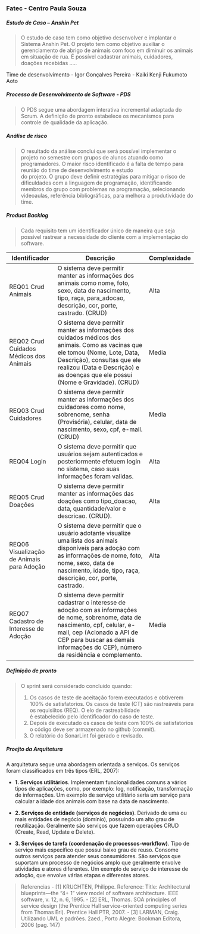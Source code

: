 ### Fatec - Centro Paula Souza 
 
##### Estudo de Caso – _Anshin Pet_ 
> O estudo de caso tem como objetivo desenvolver e implantar o Sistema Anshin Pet. O projeto tem como objetivo auxiliar o gerenciamento de abrigo de animais com foco em diminuir os animais em situação de rua. É possível cadastrar animais, cuidadores, doações recebidas .....
 
Time de desenvolvimento - Igor Gonçalves Pereira - Kaiki Kenji Fukumoto Aoto
 
##### Processo de Desenvolvimento de Software - PDS 
> O PDS segue uma abordagem interativa incremental adaptada do Scrum. A definição de pronto estabelece os mecanismos para  
> controle de qualidade da aplicação.  


##### Análise de risco   
> O resultado da análise conclui que será possível implementar o projeto no semestre com grupos de alunos atuando como programadores. O maior risco identificado é a falta de tempo para reunião do time de desenvolvimento e estudo  
do projeto. O grupo deve definir estratégias para mitigar o risco de dificuldades com a linguagem de programação, identificando membros do grupo com problemas na programação, selecionando videoaulas, referência bibliográficas, para 
melhora a produtividade do time.   
 
##### Product Backlog 
> Cada requisito tem um identificador único de maneira que seja possível rastrear a necessidade do cliente com a implementação do software.  
 
| Identificador | Descrição | Complexidade| 
| ------------ | ------------------------------------------------------------------------ | ------|  
| REQ01 Crud Animais | O sistema deve permitir manter as informações dos animais como nome, foto, sexo, data de nascimento, tipo, raça, para_adocao, descrição, cor, porte, castrado. (CRUD) | Alta | 
| REQ02 Crud Cuidados Médicos dos Animais| O sistema deve permitir manter as informações dos cuidados médicos dos animais. Como as vacinas que ele tomou (Nome, Lote, Data, Descrição), consultas que ele realizou (Data e Descrição) e as doenças que ele possui (Nome e Gravidade). (CRUD) | Media | 
| REQ03 Crud Cuidadores| O sistema deve permitir manter as informações dos cuidadores como nome, sobrenome, senha (Provisória), celular, data de nascimento, sexo, cpf, e-mail. (CRUD)  | Media | 
| REQ04 Login| O sistema deve permitir que usuários sejam autenticados e posteriormente efetuem login no sistema, caso suas informações foram validas.  | Alta |
| REQ05 Crud Doações| O sistema deve permitir manter as informações das doações como tipo_doacao, data, quantidade/valor e descricao. (CRUD).  | Alta |
| REQ06 Visualização de Animais para Adoção | O sistema deve permitir que o usuário adotante visualize  uma lista dos animais disponíveis para adoção com as informações de nome, foto, nome, sexo, data de nascimento, idade, tipo, raça, descrição, cor, porte, castrado.  | Alta |
| REQ07 Cadastro de Interesse de Adoção | O sistema deve permitir cadastrar o interesse de adoção com as informações de nome, sobrenome, data de nascimento, cpf, celular, e-mail, cep (Acionado a API de CEP para buscar as demais informações do CEP), número da residência e complemento. | Media |


##### Definição de pronto 
> O sprint será considerado concluido quando: 
> 1) Os casos de teste de aceitação forem executados e obtiverem 100% de satisfatorios. Os casos de teste (CT) são rastreáveis para os requisiitos (REQ). O elo de rastreabilidade  
é estabelecido pelo identificador do caso de teste. 
> 2) Depois de executado os casos de teste com 100% de satisfatorios o código deve ser armazenado no github (commit). 
> 3) O relatório do SonarLint foi gerado e revisado.  
 
##### Proejto da Arquitetura  
A arquitetura segue uma abordagem orientada a serviços. Os serviços foram classificados em três tipos (ERL, 2007): 

 - **1. Serviços utilitários**. Implementam funcionalidades comuns a vários tipos de aplicações, como, por exemplo: log, notificação, transformação de informações. Um exemplo de serviço utilitário seria um serviço para calcular a idade dos animais com base na data de nascimento.  
 
 - **2. Serviços de entidade (serviços de negócios)**. Derivado de uma ou mais entidades de negócio (domínio), possuindo um alto grau de reutilização. Geralmente são serviços que fazem operações CRUD (Create, Read, Update e Delete).  
 - **3. Serviços de tarefa (coordenação de processos-workflow)**. Tipo de serviço mais específico que possui baixo grau de reuso. Consome outros serviços para atender seus consumidores. São serviços que suportam um processo de negócios amplo que geralmente envolve atividades e atores diferentes. Um exemplo de serviço de interesse de adoção, que envolve várias etapas e diferentes atores.
 
>Referencias - [1] KRUCHTEN, Philippe. Reference: Title: Architectural blueprints—the “4+ 1” view model of software architecture. IEEE software, v. 12, n. 6, 1995. - [2] ERL, Thomas. SOA principles of service design (the Prentice Hall service-oriented computing series from Thomas Erl). Prentice Hall PTR, 2007. - [3] LARMAN, Craig. Utilizando UML e padrões. 2aed., Porto Alegre: Bookman Editora, 2006 (pag. 147)